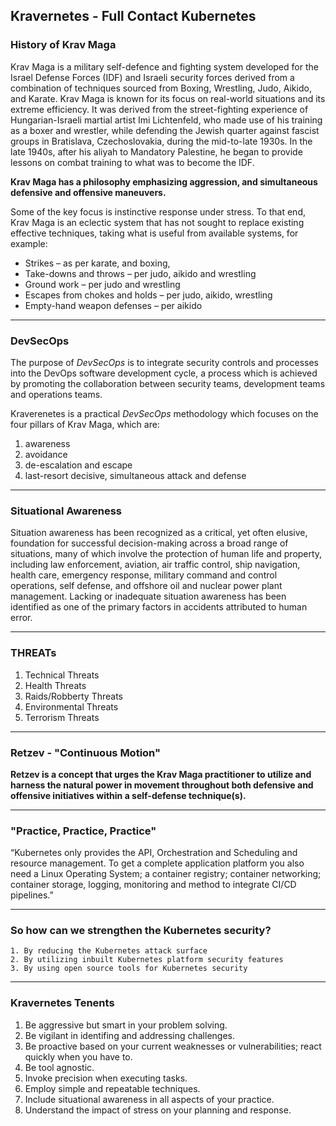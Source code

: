## Kravernetes - Full Contact Kubernetes

### History of Krav Maga

Krav Maga is a military self-defence and fighting system developed for the Israel Defense Forces (IDF) and Israeli security forces derived from a combination of techniques sourced from Boxing, Wrestling, Judo, Aikido, and Karate. Krav Maga is known for its focus on real-world situations and its extreme efficiency. It was derived from the street-fighting experience of Hungarian-Israeli martial artist Imi Lichtenfeld, who made use of his training as a boxer and wrestler, while defending the Jewish quarter against fascist groups in Bratislava, Czechoslovakia, during the mid-to-late 1930s. In the late 1940s, after his aliyah to Mandatory Palestine, he began to provide lessons on combat training to what was to become the IDF.

**Krav Maga has a philosophy emphasizing aggression, and simultaneous defensive and offensive maneuvers.** 

Some of the key focus is instinctive response under stress. To that end, Krav Maga is an eclectic system that has not sought to replace existing effective techniques, taking what is useful from available systems, for example:

* Strikes – as per karate, and boxing,
* Take-downs and throws – per judo, aikido and wrestling
* Ground work – per judo and wrestling
* Escapes from chokes and holds – per judo, aikido, wrestling
* Empty-hand weapon defenses – per aikido

---

### DevSecOps
The purpose of *DevSecOps* is to integrate security controls and processes into the DevOps software development cycle, a process which is achieved by promoting the collaboration between security teams, development teams and operations teams.

Kraverenetes is a practical *DevSecOps* methodology which focuses on the four pillars of Krav Maga, which are:

1. awareness
2. avoidance
3. de-escalation and escape
4. last-resort decisive, simultaneous attack and defense

--- 
### Situational Awareness
Situation awareness has been recognized as a critical, yet often elusive, foundation for successful decision-making across a broad range of situations, many of which involve the protection of human life and property, including law enforcement, aviation, air traffic control, ship navigation, health care, emergency response, military command and control operations, self defense, and offshore oil and nuclear power plant management. Lacking or inadequate situation awareness has been identified as one of the primary factors in accidents attributed to human error.

---

### THREATs
1. Technical Threats
2. Health Threats 
3. Raids/Robberty Threats
4. Environmental Threats
5. Terrorism Threats

---

### Retzev - "Continuous Motion"

**Retzev is a concept that urges the Krav Maga practitioner to utilize and harness the natural power in movement throughout both defensive and offensive initiatives within a self-defense technique(s).**

---

### "Practice, Practice, Practice"

“Kubernetes only provides the API, Orchestration and Scheduling and resource management. To get a complete application platform you also need a Linux Operating System; a container registry; container networking; container storage, logging, monitoring and method to integrate CI/CD pipelines.” 

---

### So how can we strengthen the Kubernetes security?

    1. By reducing the Kubernetes attack surface
    2. By utilizing inbuilt Kubernetes platform security features
    3. By using open source tools for Kubernetes security
   
---

### Kravernetes Tenents
1. Be aggressive but smart in your problem solving.
2. Be vigilant in identifing and addressing challenges.
3. Be proactive based on your current weaknesses or vulnerabilities; react quickly when you have to.
4. Be tool agnostic.
5. Invoke precision when executing tasks.
6. Employ simple and repeatable techniques.
7. Include situational awareness in all aspects of your practice.
8. Understand the impact of stress on your planning and response.

